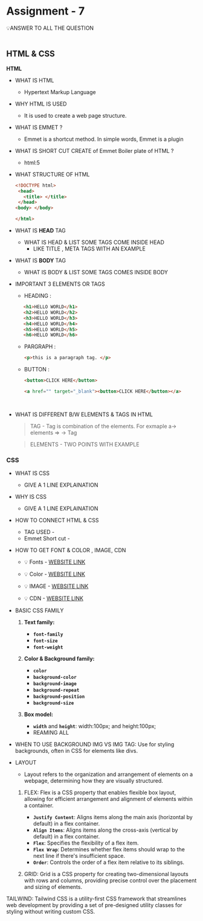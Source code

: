 # Assignment - 7

<aside>
💡ANSWER TO ALL THE QUESTION
</aside>


<br/>

## HTML & CSS

**HTML**

- WHAT IS HTML
    
    - Hypertext Markup Language
    
- WHY HTML IS USED
    
   - It is used to create a web page structure.
    
- WHAT IS EMMET ? 
    - Emmet is a shortcut method. In simple words, Emmet is a plugin 

- WHAT IS SHORT CUT CREATE of Emmet Boiler plate of HTML ? 
    - html:5
      
- WHAT STRUCTURE OF HTML
    
    ```html
    <!DOCTYPE html>
     <head>
       <title> </title>
     </head>
    <body> </body>
    
    </html>
    ```
    
- WHAT IS **HEAD** TAG

    - WHAT IS HEAD & LIST SOME TAGS COME INSIDE HEAD
        - LIKE TITLE , META TAGS WITH AN EXAMPLE
    
    
- WHAT IS **BODY** TAG
    
    - WHAT IS BODY & LIST SOME TAGS COMES INSIDE BODY
   
    
- IMPORTANT 3 ELEMENTS OR TAGS
    
    - HEADING : 

     ```html
        <h1>HELLO WORLD</h1>
        <h2>HELLO WORLD</h2>
        <h3>HELLO WORLD</h3>
        <h4>HELLO WORLD</h4>
        <h5>HELLO WORLD</h5>
        <h6>HELLO WORLD</h6>
    ```

    - PARGRAPH :
      ```html
      <p>this is a paragraph tag. </p>
      ```
    - BUTTON :
      ```html
      <button>CLICK HERE</button>
      
      <a href="" target="_blank"><button>CLICK HERE</button></a>
    
    
- WHAT IS DIFFERENT B/W ELEMENTS & TAGS IN HTML
    
    > TAG
        - Tag is combination of the elements. For exmaple a-> elements => <a> </a> -> Tag
    
    > ELEMENTS
        - TWO POINTS WITH EXAMPLE

### CSS

- WHAT IS CSS
    
    - GIVE A 1 LINE EXPLAINATION
    
- WHY IS CSS
    
    - GIVE A 1 LINE EXPLAINATION
    
- HOW TO CONNECT HTML & CSS
    
    - TAG USED -
    - Emmet Short cut -  
   
    
- HOW TO GET FONT & COLOR , IMAGE, CDN
   
    - 💡 Fonts - [WEBSITE LINK](https://fonts.google.com/)
    
    - 💡 Color - [WEBSITE LINK](https://developer.mozilla.org/en-US/docs/Web/CSS/CSS_colors/Color_picker_tool)
     
    - 💡 IMAGE - [WEBSITE LINK](https://www.freepik.com/)
    
    - 💡 CDN   - [WEBSITE LINK](https://imagekit.io/dashboard)
      
- BASIC CSS FAMILY
    1. **Text family:**
        - **`font-family`**
        - **`font-size`**
        - **`font-weight`**
    2. **Color & Background family:**
        - **`color`**
        - **`background-color`**
        - **`background-image`**
        - **`background-repeat`**
        - **`background-position`**
        - **`background-size`**

    3. **Box model:**
        - **`width`** and **`height`**: width:100px; and height:100px;
        - REAMING ALL

- WHEN TO USE BACKGROUND IMG VS IMG TAG: Use for styling backgrounds, often in CSS for elements like divs.
- LAYOUT
    - Layout refers to the organization and arrangement of elements on a webpage, determining how they are visually structured.
    
    1. FLEX: Flex is a CSS property that enables flexible box layout, allowing for efficient arrangement and alignment of elements within a container.
        - **`Justify Content`**: Aligns items along the main axis (horizontal by default) in a flex container.
        - **`Align Items`**: Aligns items along the cross-axis (vertical by default) in a flex container.
        - **`Flex`**: Specifies the flexibility of a flex item.
        - **`Flex Wrap`**: Determines whether flex items should wrap to the next line if there's insufficient space.
        - **`Order`**: Controls the order of a flex item relative to its siblings.
        
    3. GRID: Grid is a CSS property for creating two-dimensional layouts with rows and columns, providing precise control over the placement and sizing of elements.
  
TAILWIND: Tailwind CSS is a utility-first CSS framework that streamlines web development by providing a set of pre-designed utility classes for styling without writing custom CSS.
